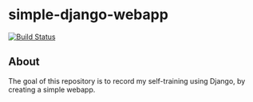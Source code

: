 # simple-django-webapp
[![Build Status](https://travis-ci.org/athe0001/simple-django-webapp.svg?branch=master)](https://travis-ci.org/athe0001/simple-django-webapp)
## About
The goal of this repository is to record my self-training using Django, by creating a simple webapp.